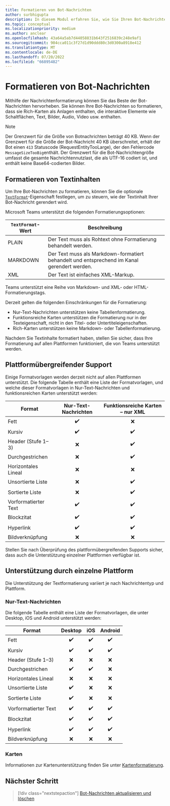 ```yaml
---
title: Formatieren von Bot-Nachrichten
author: surbhigupta
description: In diesem Modul erfahren Sie, wie Sie Ihren Bot-Nachrichten umfangreiche Formatierungen und Formatvorlagen hinzufügen, z. B. durchgestrichene, sortierte und ungeordnete Liste, Link, Bildlink und mehr.
ms.topic: conceptual
ms.localizationpriority: medium
ms.author: anclear
ms.openlocfilehash: 43a64a5ab7d44058831b643f2516839c248e9af1
ms.sourcegitcommit: 904cca011c3f27d1d90ddd80c3d0300a8918e412
ms.translationtype: MT
ms.contentlocale: de-DE
ms.lasthandoff: 07/20/2022
ms.locfileid: "66895482"
---
```

# <a name="format-your-bot-messages"></a>Formatieren von Bot-Nachrichten

Mithilfe der Nachrichtenformatierung können Sie das Beste der Bot-Nachrichten hervorheben. Sie können Ihre Bot-Nachrichten so formatieren, dass sie Rich-Karten als Anlagen enthalten, die interaktive Elemente wie Schaltflächen, Text, Bilder, Audio, Video usw. enthalten.

> [!NOTE]
> Der Grenzwert für die Größe von Botnachrichten beträgt 40 KB. Wenn der Grenzwert für die Größe der Bot-Nachricht 40 KB überschreitet, erhält der Bot einen `413` Statuscode (RequestEntityTooLarge), der den Fehlercode `MessageSizeTooBig`enthält. Der Grenzwert für die Bot-Nachrichtengröße umfasst die gesamte Nachrichtennutzlast, die als UTF-16 codiert ist, und enthält keine Base64-codierten Bilder.

## <a name="format-text-content"></a>Formatieren von Textinhalten

Um Ihre Bot-Nachrichten zu formatieren, können Sie die optionale [`TextFormat`](/bot-framework/dotnet/bot-builder-dotnet-create-messages#customizing-a-message)-Eigenschaft festlegen, um zu steuern, wie der Textinhalt Ihrer Bot-Nachricht gerendert wird.

Microsoft Teams unterstützt die folgenden Formatierungsoptionen:

| `TextFormat`-Wert | Beschreibung |
| --- | --- |
| PLAIN | Der Text muss als Rohtext ohne Formatierung behandelt werden.|
| MARKDOWN | Der Text muss als Markdown-formatiert behandelt und entsprechend im Kanal gerendert werden. |
| XML | Der Text ist einfaches XML-Markup. |

Teams unterstützt eine Reihe von Markdown- und XML- oder HTML-Formatierungstags.

Derzeit gelten die folgenden Einschränkungen für die Formatierung:

* Nur-Text-Nachrichten unterstützen keine Tabellenformatierung.
* Funktionsreiche Karten unterstützen die Formatierung nur in der Texteigenschaft, nicht in den Titel- oder Untertiteleigenschaften.
* Rich-Karten unterstützen keine Markdown- oder Tabellenformatierung.

Nachdem Sie Textinhalte formatiert haben, stellen Sie sicher, dass Ihre Formatierung auf allen Plattformen funktioniert, die von Teams unterstützt werden.

## <a name="cross-platform-support"></a>Plattformübergreifender Support

Einige Formatvorlagen werden derzeit nicht auf allen Plattformen unterstützt. Die folgende Tabelle enthält eine Liste der Formatvorlagen, und welche dieser Formatvorlagen in Nur-Text-Nachrichten und funktionsreichen Karten unterstützt werden:

| Format                     | Nur-Text-Nachrichten | Funktionsreiche Karten – nur XML |
| ---                       | :---: | :---: |
| Fett                      | ✔️️ | ❌ |
| Kursiv                    | ✔️ | ✔️ |
| Header (Stufe 1&ndash;3) | ❌ | ✔️ |
| Durchgestrichen             | ❌ | ✔️ |
| Horizontales Lineal           | ❌ | ❌ |
| Unsortierte Liste            | ❌ | ✔️ |
| Sortierte Liste              | ❌ | ✔️ |
| Vorformatierter Text         | ✔️ | ✔️ |
| Blockzitat                | ✔️ | ✔️ |
| Hyperlink                 | ✔️ | ✔️ |
| Bildverknüpfung                | ❌ | ❌ |

Stellen Sie nach Überprüfung des plattformübergreifenden Supports sicher, dass auch die Unterstützung einzelner Plattformen verfügbar ist.

## <a name="support-by-individual-platform"></a>Unterstützung durch einzelne Plattform

Die Unterstützung der Textformatierung variiert je nach Nachrichtentyp und Plattform.

### <a name="text-only-messages"></a>Nur-Text-Nachrichten

Die folgende Tabelle enthält eine Liste der Formatvorlagen, die unter Desktop, iOS und Android unterstützt werden:

| Format                     | Desktop | iOS | Android |
| ---                       | :---: | :---: | :---: |
| Fett                      | ✔️ | ✔️ | ✔️ |
| Kursiv                    | ✔️ | ✔️ | ✔️ |
| Header (Stufe 1&ndash;3) | ❌ | ❌ | ❌ |
| Durchgestrichen             | ✔️ | ✔️ | ❌ |
| Horizontales Lineal           | ❌ | ❌ | ❌ |
| Unsortierte Liste            | ✔️ | ❌ | ❌ |
| Sortierte Liste              | ✔️ | ❌ | ❌ |
| Vorformatierter Text         | ✔️ | ✔️ | ✔️ |
| Blockzitat                | ✔️ | ✔️ | ✔️ |
| Hyperlink                 | ✔️ | ✔️ | ✔️ |
| Bildverknüpfung                | ❌ | ❌ | ❌ |

### <a name="cards"></a>Karten

Informationen zur Kartenunterstützung finden Sie unter [Kartenformatierung](~/task-modules-and-cards/cards/cards-format.md).

## <a name="next-step"></a>Nächster Schritt

> [!div class="nextstepaction"]
> [Bot-Nachrichten aktualisieren und löschen](~/bots/how-to/update-and-delete-bot-messages.md)
